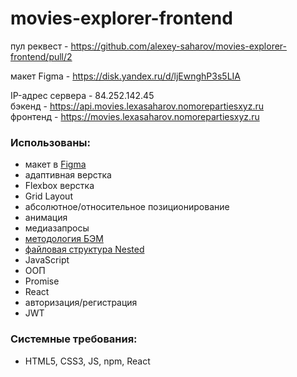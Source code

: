 # movies-explorer-frontend

пул реквест - https://github.com/alexey-saharov/movies-explorer-frontend/pull/2

макет Figma - https://disk.yandex.ru/d/ljEwnghP3s5LIA

IP-адрес сервера - 84.252.142.45 \
бэкенд - https://api.movies.lexasaharov.nomorepartiesxyz.ru \
фронтенд - https://movies.lexasaharov.nomorepartiesxyz.ru

### Использованы:

* макет в [Figma](https://www.figma.com/)
* адаптивная верстка
* Flexbox верстка
* Grid Layout
* абсолютное/относительное позиционирование
* анимация
* медиазапросы
* [методология БЭМ](https://ru.bem.info/)
* [файловая структура Nested](https://ru.bem.info/methodology/filestructure/#nested)
* JavaScript
* ООП
* Promise
* React
* авторизация/регистрация
* JWT

### Системные требования:
* HTML5, CSS3, JS, npm, React

